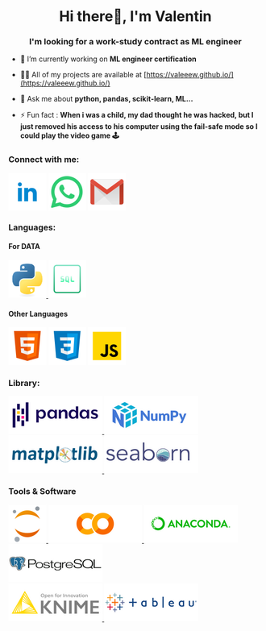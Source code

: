 <h1 align="center">Hi there👋, I'm Valentin</h1>
<h3 align="center">I'm looking for a work-study contract as ML engineer </h3>

- 🔭 I’m currently working on **ML engineer certification**

- 👨‍💻 All of my projects are available at [https://valeeew.github.io/](https://valeeew.github.io/)

- 💬 Ask me about **python, pandas, scikit-learn, ML...**

- ⚡ Fun fact : **When i was a child, my dad thought he was hacked, but I just removed his access to his computer using the fail-safe mode so I could play the video game 🕹**

<h3 align="left">Connect with me:</h3>
<p align="left">
<a href="https://www.linkedin.com/in/v-monteiro/" target="blank"><img align="center" src="https://github.com/Valeeew/Valeeew/blob/main/svg/linkedin.png" alt="https://www.linkedin.com/in/v-monteiro/"  /></a>
<a href="https://wa.me/qr/V7QVTXDMZPNPB1" target="blank"><img align="center" src="https://github.com/Valeeew/Valeeew/blob/main/svg/whatsapp.png" alt="https://wa.me/qr/V7QVTXDMZPNPB1"  /></a>
<a href="mailto:v.monteiro.pro@gmail.com"><img align="center" src="https://github.com/Valeeew/Valeeew/blob/main/svg/gmail.png" alt="mailto:v.monteiro.pro@gmail.com"  /></a>
</p>


<h3 align="left">Languages:</h3>

<h4>For DATA</h4>
<a href="https://www.python.org" target="_blank" rel="noreferrer"> <img src="https://raw.githubusercontent.com/devicons/devicon/master/icons/python/python-original.svg" alt="python" width="75" height="75"/> </a>
<a href="http://sql.org/" target="_blank" rel="noreferrer"> <img src="https://github.com/Valeeew/Valeeew/blob/main/svg/sql.png" alt="SQL" /> </a>

<h4>Other Languages</h4>
<p><img src="https://github.com/Valeeew/Valeeew/blob/main/svg/html.png" alt="HTML" /> <img src="https://github.com/Valeeew/Valeeew/blob/main/svg/css.png" alt="CSS" /> <img src="https://github.com/Valeeew/Valeeew/blob/main/svg/javascript.png" alt="javascript" /></p>

<h3 align="left"> Library:</h3>
<p align="left"> <a href="https://pandas.pydata.org/" target="_blank" rel="noreferrer"> <img src="https://github.com/Valeeew/Valeeew/blob/main/svg/pandas.png" alt="pandas" /> </a> 
<a href="https://numpy.org/" target="_blank" rel="noreferrer"> <img src="https://github.com/Valeeew/Valeeew/blob/main/svg/numpy.png" alt="numpy" /> </a>
<a href="https://matplotlib.org/" target="_blank" rel="noreferrer"> <img src="https://github.com/Valeeew/Valeeew/blob/main/svg/matplotlib.png" alt="matplotlib" /> </a>
<a href="https://seaborn.pydata.org/" target="_blank" rel="noreferrer"> <img src="https://github.com/Valeeew/Valeeew/blob/main/svg/seaborn.png" alt="seaborn" /> </a>
</p>

<h3 align="left">Tools & Software</h3>
<a href="https://jupyter.org/" target="_blank" rel="noreferrer"> <img src="https://github.com/Valeeew/Valeeew/blob/main/svg/jupyter.png" alt="jupyter"/> </a>
<a href="https://colab.research.google.com/" target="_blank" rel="noreferrer"> <img src="https://github.com/Valeeew/Valeeew/blob/main/svg/colab.png" alt="colab"/> </a>
<a href="https://www.anaconda.com/products/distribution" target="_blank" rel="noreferrer"> <img src="https://github.com/Valeeew/Valeeew/blob/main/svg/Anaconda.png" alt="anaconda"/> </a>
<a href="https://www.postgresql.org" target="_blank" rel="noreferrer"> <img src="https://github.com/Valeeew/Valeeew/blob/main/svg/postgre.png" alt="postgresql"/> </a>
<br>
<a href="https://www.knime.com/" target="_blank" rel="noreferrer"> <img src="https://github.com/Valeeew/Valeeew/blob/main/svg/knime.png" alt="knime"/> </a>
<a href="https://www.tableau.com" target="_blank" rel="noreferrer"> <img src="https://github.com/Valeeew/Valeeew/blob/main/svg/tableau.png" alt="tableau"/> </a>
